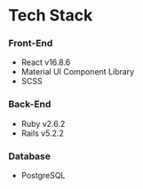 # Tech Stack

### Front-End
- React v16.8.6
- Material UI Component Library
- SCSS

### Back-End
- Ruby v2.6.2
- Rails v5.2.2

### Database
- PostgreSQL